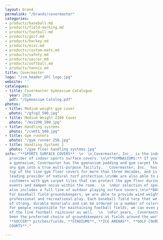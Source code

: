 ```yaml
---
layout: brand
permalink: "/brands/covermaster"
categories:
- products/baseball.md
- products/field-marking.md
- products/football.md
- products/golf.md
- products/hockey.md
- products/misc.md
- products/custom-mats.md
- products/safety.md
- products/soccer.md
- products/softball.md
- products/tennis.md
title: Covermaster
logo: "/cm_header_GFC logo.jpg"
website: ''
catalogues:
- title: Covermaster Gymnasium Catalogue
  year: 2019
  pdf: "/Gymnasium Catalog.pdf"
photos:
- title: Medium weight gym cover
  photo: "/gfcg2_500.jpg"
- title: Medium Weight 2200 Cover
  photo: "/ms2200_500.jpg"
- title: Handling systems
  photo: "/cvmt1_500.jpg"
- title: Gym runners
  photo: "/gym runner 250.jpg"
- title: Handling Systems 2
  photo: "/gym floor handling systems.jpg"
info: "**SPORTS SURFACE COVERS**  \n  \n_Covermaster, Inc_. is the industry's leading
  provider of indoor sports surface covers. \n\n**GYMNASIUMS:** If you are outfitting
  a gymnasium, Covermaster has the gymnasium padding and gym carpet that can turn
  any gym into a true multi-purpose facility.  _Covermaster, Inc._ has been producing
  top of the line gym floor covers for more than three decades, and is now the industry
  leading provider of natural turf protection.\n\nWe are also able to provide our
  customers with gym carpet tiles that can protect the gym floor during non-athletic
  events and dampen noise within the room.  \n  \nOur selection of sport surface covers
  also includes a full line of outdoor playing surface covers.\n\n**BASEBALL/SOFTBALL:**
  For baseball field groundskeepers, we are able to provide wind weighted tarps for
  professional and recreational play. Each baseball field tarp that we sell is made
  of strong, durable materials and can be ordered in a number of colors.\n\n**FOOTBALL:**
  For people responsible for maintaining football fields, we can even provide a top
  of the line football raincover as well.  \n  \nFor years, _Covermaster, Inc._ has
  been the preferred choice of groundskeepers at fields around the world including
  **SOCCER** pitches/fields, **STADIUMS**, **ICE ARENAS**, **GOLF COURSES** and **TENNIS
  COURTS**."

---
```

